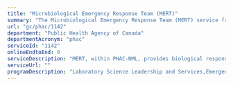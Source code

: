```yaml
---
title: "Microbiological Emergency Response Team (MERT)"
summary: "The Microbiological Emergency Response Team (MERT) service from Public Health Agency of Canada is not available end-to-end online, according to the GC Service Inventory."
url: "gc/phac/1142"
department: "Public Health Agency of Canada"
departmentAcronym: "phac"
serviceId: "1142"
onlineEndtoEnd: 0
serviceDescription: "MERT, within PHAC-NML, provides biological response capabilities for the Government of Canada that are outlined within the Federal Emergency Response Plan and Federal Terrorism Response Plan, under mandate of Emergency Management Act.  MERT can provide mobile laboratory testing support during operational biosecurity events (G7, Olympics) or domestic incidents of concern as the biological subject matter experts of the RCMP led National Chemical, Biological, Radiological, Nuclear Explosives (CBRNE) Response Team, and can be deployed internationally to support laboratory capacity for emerging infectious diseases."
serviceUrl: ""
programDescription: "Laboratory Science Leadership and Services,Emergency Preparedness and Response,Biosecurity"
---
```

